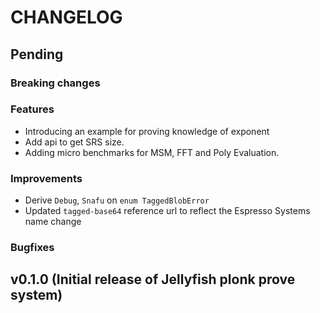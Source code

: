 # CHANGELOG

## Pending

### Breaking changes

### Features

- Introducing an example for proving knowledge of exponent
- Add api to get SRS size.
- Adding micro benchmarks for MSM, FFT and Poly Evaluation.

### Improvements

- Derive `Debug`, `Snafu` on `enum TaggedBlobError`
- Updated `tagged-base64` reference url to reflect the Espresso Systems name change

### Bugfixes

## v0.1.0 (Initial release of Jellyfish plonk prove system)
